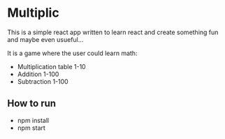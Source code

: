 # Multiplic

This is a simple react app written to learn react and create something fun and maybe even usueful...

It is a game where the user could learn math:

- Multiplication table 1-10
- Addition 1-100
- Subtraction 1-100

## How to run

- npm install
- npm start
